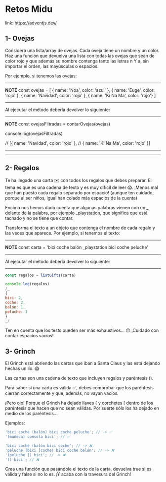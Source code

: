 # Retos Midu

link:
https://adventjs.dev/

## 1- Ovejas

Considera una lista/array de ovejas. Cada oveja tiene un nombre y un color. Haz una función que devuelva una lista con todas las ovejas que sean de color rojo y que además su nombre contenga tanto las letras n Y a, sin importar el orden, las mayúsculas o espacios.

Por ejemplo, si tenemos las ovejas:

---

**NOTE**
const ovejas = [
{ name: 'Noa', color: 'azul' },
{ name: 'Euge', color: 'rojo' },
{ name: 'Navidad', color: 'rojo' },
{ name: 'Ki Na Ma', color: 'rojo'}
]

---

Al ejecutar el método debería devolver lo siguiente:

---

**NOTE**
const ovejasFiltradas = contarOvejas(ovejas)

console.log(ovejasFiltradas)

// [{ name: 'Navidad', color: 'rojo' },
// { name: 'Ki Na Ma', color: 'rojo' }]

---

---

## 2- Regalos

Te ha llegado una carta ✉️ con todos los regalos que debes preparar. El tema es que es una cadena de texto y es muy difícil de leer 😱. ¡Menos mal que han puesto cada regalo separado por espacio! (aunque ten cuidado, porque al ser niños, igual han colado más espacios de la cuenta)

Encima nos hemos dado cuenta que algunas palabras vienen con un \_ delante de la palabra, por ejemplo \_playstation, que significa que está tachado y no se tiene que contar.

Transforma el texto a un objeto que contenga el nombre de cada regalo y las veces que aparece. Por ejemplo, si tenemos el texto:

---

**NOTE**
const carta = 'bici coche balón \_playstation bici coche peluche'

---

Al ejecutar el método debería devolver lo siguiente:

---

```javascript
const regalos = listGifts(carta)

console.log(regalos)
/_
{
bici: 2,
coche: 2,
balón: 1,
peluche: 1
}
_/

```

Ten en cuenta que los tests pueden ser más exhaustivos... 😝 ¡Cuidado con contar espacios vacíos!

## 3- Grinch

El Grinch está abriendo las cartas que iban a Santa Claus y las está dejando hechas un lío. 😱

Las cartas son una cadena de texto que incluyen regalos y paréntesis ().

Para saber si una carta es válida ✅, debes comprobar que los paréntesis cierran correctamente y que, además, no vayan vacíos.

¡Pero ojo! Porque el Grinch ha dejado llaves { y corchetes [ dentro de los paréntesis que hacen que no sean válidas. Por suerte sólo los ha dejado en medio de los paréntesis...

Ejemplos:

```javascript
'bici coche (balón) bici coche peluche'; // -> ✅
'(muñeca) consola bici'; // ✅

'bici coche (balón bici coche'; // -> ❌
'peluche (bici [coche) bici coche balón'; // -> ❌
'(peluche {) bici'; // -> ❌
'() bici'; // ❌
```

Crea una función que pasándole el texto de la carta, devuelva true si es válida y false si no lo es. ¡Y acaba con la travesura del Grinch!
